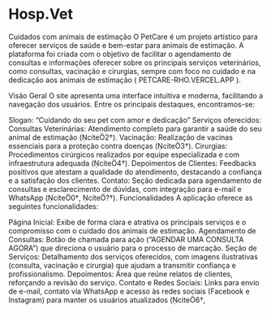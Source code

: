 # Hosp.Vet
Cuidados com animais de estimação
O PetCare é um projeto artístico para oferecer serviços de saúde e bem-estar para animais de estimação. A plataforma foi criada com o objetivo de facilitar o agendamento de consultas e informações oferecer sobre os principais serviços veterinários, como consultas, vacinação e cirurgias, sempre com foco no cuidado e na dedicação aos animais de estimação (​
PETCARE-RHO.VERCEL.APP
).

Visão Geral
O site apresenta uma interface intuitiva e moderna, facilitando a navegação dos usuários. Entre os principais destaques, encontramos-se:

Slogan: “Cuidando do seu pet com amor e dedicação”
Serviços oferecidos:
Consultas Veterinárias: Atendimento completo para garantir a saúde do seu animal de estimação (cite2†).
Vacinação: Realização de vacinas essenciais para a proteção contra doenças (cite3†).
Cirurgias: Procedimentos cirúrgicos realizados por equipe especializada e com infraestrutura adequada (cite4†).
Depoimentos de Clientes: Feedbacks positivos que atestam a qualidade do atendimento, destacando a confiança e a satisfação dos clientes.
Contato: Seção dedicada para agendamento de consultas e esclarecimento de dúvidas, com integração para e-mail e WhatsApp (cite0†, cite?†).
Funcionalidades
A aplicação oferece as seguintes funcionalidades:

Página Inicial: Exibe de forma clara e atrativa os principais serviços e o compromisso com o cuidado dos animais de estimação.
Agendamento de Consultas: Botão de chamada para ação (“AGENDAR UMA CONSULTA AGORA”) que direciona o usuário para o processo de marcação.
Seção de Serviços: Detalhamento dos serviços oferecidos, com imagens ilustrativas (consulta, vacinação e cirurgia) que ajudam a transmitir confiança e profissionalismo.
Depoimentos: Área que reúne relatos de clientes, reforçando a revisão do serviço.
Contato e Redes Sociais: Links para envio de e-mail, contato via WhatsApp e acesso às redes sociais (Facebook e Instagram) para manter os usuários atualizados (cite6†,
